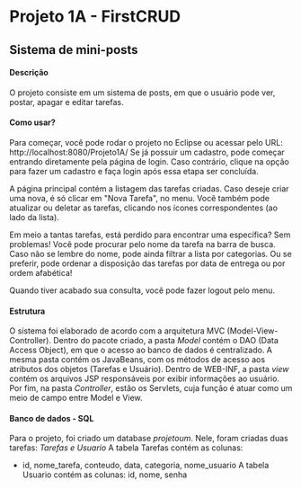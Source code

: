 # Projeto 1A - FirstCRUD

## Sistema de mini-posts

#### Descrição
O projeto consiste em um sistema de posts, em que o usuário pode ver, postar, apagar e editar tarefas.


#### Como usar?
Para começar, você pode rodar o projeto no Eclipse ou acessar pelo URL: http://localhost:8080/Projeto1A/
Se já possuir um cadastro, pode começar entrando diretamente pela página de login. Caso contrário, clique na opção para fazer um cadastro e faça login após essa etapa ser concluída.

A página principal contém a listagem das tarefas criadas. Caso deseje criar uma nova, é só clicar em "Nova Tarefa", no menu. 
Você também pode atualizar ou deletar as tarefas, clicando nos ícones correspondentes (ao lado da lista).

Em meio a tantas tarefas, está perdido para encontrar uma específica? Sem problemas! Você pode procurar pelo nome da tarefa na barra de busca. Caso não se lembre do nome, pode ainda filtrar a lista por categorias. Ou se preferir, pode ordenar a disposição das tarefas por data de entrega ou por ordem afabética!

Quando tiver acabado sua consulta, você pode fazer logout pelo menu.


#### Estrutura
O sistema foi elaborado de acordo com a arquitetura MVC (Model-View-Controller). Dentro do pacote criado, a pasta *Model* contém o DAO (Data Access Object), em que o acesso ao banco de dados é centralizado. A mesma pasta contém os JavaBeans, com os métodos de acesso aos atributos dos objetos (Tarefas e Usuário). Dentro de WEB-INF, a pasta *view* contém os arquivos JSP responsáveis por exibir informações ao usuário. Por fim, na pasta *Controller*, estão os Servlets, cuja função é atuar como um meio de campo entre Model e View.


#### Banco de dados - SQL
Para o projeto, foi criado um database *projetoum*. Nele, foram criadas duas tarefas: *Tarefas e Usuario*
A tabela Tarefas contém as colunas:
 - id, nome_tarefa, conteudo, data, categoria, nome_usuario
A tabela Usuario contém as colunas: id, nome, senha
